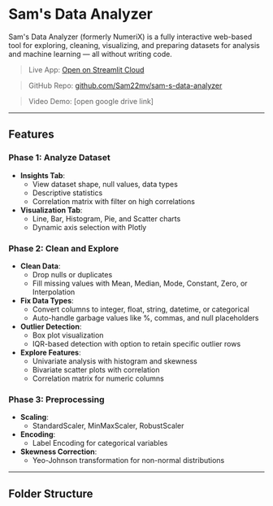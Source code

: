 # Sam's Data Analyzer

Sam's Data Analyzer (formerly NumeriX) is a fully interactive web-based tool for exploring, cleaning, visualizing, and preparing datasets for analysis and machine learning — all without writing code.

>  Live App: [Open on Streamlit Cloud](https://sam-s-data-analyzer-4ras42xdgv4bjkjhzrtbm4.streamlit.app/)  

>  GitHub Repo: [github.com/Sam22mv/sam-s-data-analyzer](https://github.com/Sam22mv/sam-s-data-analyzer)

>  Video Demo: [open google drive link]  
---

## Features

### Phase 1: Analyze Dataset
- **Insights Tab**:
  - View dataset shape, null values, data types
  - Descriptive statistics
  - Correlation matrix with filter on high correlations
- **Visualization Tab**:
  - Line, Bar, Histogram, Pie, and Scatter charts
  - Dynamic axis selection with Plotly

### Phase 2: Clean and Explore
- **Clean Data**:
  - Drop nulls or duplicates
  - Fill missing values with Mean, Median, Mode, Constant, Zero, or Interpolation
- **Fix Data Types**:
  - Convert columns to integer, float, string, datetime, or categorical
  - Auto-handle garbage values like %, commas, and null placeholders
- **Outlier Detection**:
  - Box plot visualization
  - IQR-based detection with option to retain specific outlier rows
- **Explore Features**:
  - Univariate analysis with histogram and skewness
  - Bivariate scatter plots with correlation
  - Correlation matrix for numeric columns

### Phase 3: Preprocessing
- **Scaling**:
  - StandardScaler, MinMaxScaler, RobustScaler
- **Encoding**:
  - Label Encoding for categorical variables
- **Skewness Correction**:
  - Yeo-Johnson transformation for non-normal distributions

---

## Folder Structure

